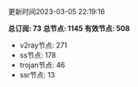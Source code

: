 更新时间2023-03-05 22:19:16

**总订阅: 73**
**总节点: 1145**
**有效节点: 508**
- v2ray节点: 271
- ss节点: 178
- trojan节点: 46
- ssr节点: 13
